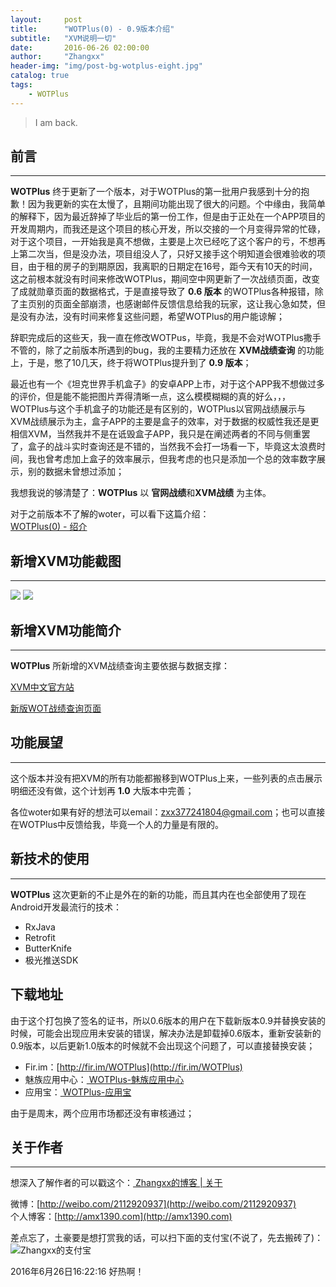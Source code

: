 ```yaml
---
layout:     post
title:      "WOTPlus(0) - 0.9版本介绍"
subtitle:   "XVM说明一切"
date:       2016-06-26 02:00:00
author:     "Zhangxx"
header-img: "img/post-bg-wotplus-eight.jpg"
catalog: true
tags:
    - WOTPlus
---
```


> I am back.

##  前言
---
**WOTPlus** 终于更新了一个版本，对于WOTPlus的第一批用户我感到十分的抱歉！因为我更新的实在太慢了，且期间功能出现了很大的问题。个中缘由，我简单的解释下，因为最近辞掉了毕业后的第一份工作，但是由于正处在一个APP项目的开发周期内，而我还是这个项目的核心开发，所以交接的一个月变得异常的忙碌，对于这个项目，一开始我是真不想做，主要是上次已经吃了这个客户的亏，不想再上第二次当，但是没办法，项目组没人了，只好又接手这个明知道会很难验收的项目，由于租的房子的到期原因，我离职的日期定在16号，距今天有10天的时间，这之前根本就没有时间来修改WOTPlus，期间空中网更新了一次战绩页面，改变了成就勋章页面的数据格式，于是直接导致了 **0.6 版本** 的WOTPlus各种报错，除了主页别的页面全部崩溃，也感谢邮件反馈信息给我的玩家，这让我心急如焚，但是没有办法，没有时间来修复这些问题，希望WOTPlus的用户能谅解；

辞职完成后的这些天，我一直在修改WOTPus，毕竟，我是不会对WOTPlus撒手不管的，除了之前版本所遇到的bug，我的主要精力还放在 **XVM战绩查询** 的功能上，于是，憋了10几天，终于将WOTPlus提升到了 **0.9 版本**； 

最近也有一个《坦克世界手机盒子》的安卓APP上市，对于这个APP我不想做过多的评价，但是能不能把图片弄得清晰一点，这么模模糊糊的真的好么，，，WOTPlus与这个手机盒子的功能还是有区别的，WOTPlus以官网战绩展示与XVM战绩展示为主，盒子APP的主要是盒子的效率，对于数据的权威性我还是更相信XVM，当然我并不是在诋毁盒子APP，我只是在阐述两者的不同与侧重罢了，盒子的战斗实时查询还是不错的，当然我不会打一场看一下，毕竟这太浪费时间，我也曾考虑加上盒子的效率展示，但我考虑的也只是添加一个总的效率数字展示，别的数据未曾想过添加；

我想我说的够清楚了：**WOTPlus** 以 **官网战绩**和**XVM战绩** 为主体。

对于之前版本不了解的woter，可以看下这篇介绍：  
[WOTPlus(0) - 绍介](http://amx1390.com/2016/04/30/wotplus-zero/)

  

## 新增XVM功能截图

_ _ _

![](http://7xsvfv.com1.z0.glb.clouddn.com/xvm_show0.jpg)
![](http://7xsvfv.com1.z0.glb.clouddn.com/xvm_show1.jpg)


## 新增XVM功能简介
---

**WOTPlus** 所新增的XVM战绩查询主要依据与数据支撑：  

[XVM中文官方站](http://xvm.garphy.com/)  

[新版WOT战绩查询页面](http://182.18.61.50/search.html)   






## 功能展望
---

这个版本并没有把XVM的所有功能都搬移到WOTPlus上来，一些列表的点击展示明细还没有做，这个计划再  **1.0** 大版本中完善；

各位woter如果有好的想法可以email：zxx377241804@gmail.com；也可以直接在WOTPlus中反馈给我，毕竟一个人的力量是有限的。


## 新技术的使用
---
**WOTPlus** 这次更新的不止是外在的新的功能，而且其内在也全部使用了现在Android开发最流行的技术：

- RxJava
- Retrofit
- ButterKnife
- 极光推送SDK




## 下载地址

由于这个打包换了签名的证书，所以0.6版本的用户在下载新版本0.9并替换安装的时候，可能会出现应用未安装的错误，解决办法是卸载掉0.6版本，重新安装新的0.9版本，以后更新1.0版本的时候就不会出现这个问题了，可以直接替换安装；

* Fir.im：[http://fir.im/WOTPlus](http://fir.im/WOTPlus)
* 魅族应用中心：[ WOTPlus-魅族应用中心 ](http://app.meizu.com/apps/public/detail?package_name=com.xinxin.wotplus)
* 应用宝：[ WOTPlus-应用宝](http://android.myapp.com/myapp/detail.htm?apkName=com.xinxin.wotplus)

由于是周末，两个应用市场都还没有审核通过；



## 关于作者
_ _ _



想深入了解作者的可以戳这个：[ Zhangxx的博客 | 关于 ](http://amx1390.com/about/)  

微博：[http://weibo.com/2112920937](http://weibo.com/2112920937)  
个人博客：[http://amx1390.com](http://amx1390.com)  


差点忘了，土豪要是想打赏我的话，可以扫下面的支付宝(不说了，先去搬砖了)：
![ Zhangxx的支付宝 ](http://7xti0t.com2.z0.glb.clouddn.com/zhifubao)

2016年6月26日16:22:16 好热啊！

